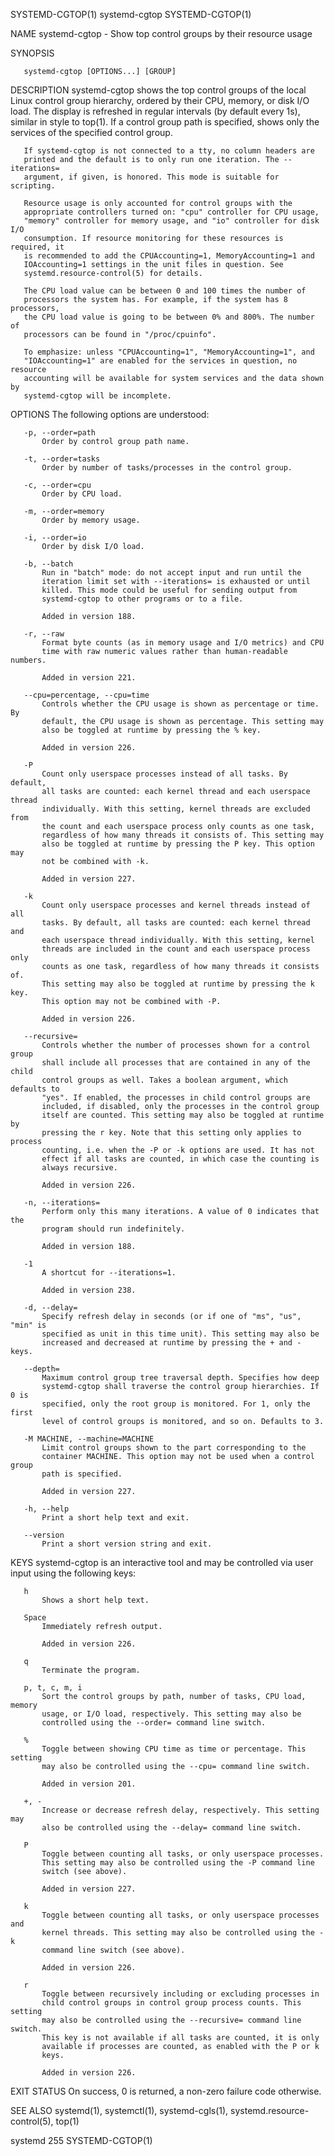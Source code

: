 SYSTEMD-CGTOP(1)                 systemd-cgtop                SYSTEMD-CGTOP(1)

NAME
       systemd-cgtop - Show top control groups by their resource usage

SYNOPSIS

       systemd-cgtop [OPTIONS...] [GROUP]

DESCRIPTION
       systemd-cgtop shows the top control groups of the local Linux control
       group hierarchy, ordered by their CPU, memory, or disk I/O load. The
       display is refreshed in regular intervals (by default every 1s),
       similar in style to top(1). If a control group path is specified, shows
       only the services of the specified control group.

       If systemd-cgtop is not connected to a tty, no column headers are
       printed and the default is to only run one iteration. The --iterations=
       argument, if given, is honored. This mode is suitable for scripting.

       Resource usage is only accounted for control groups with the
       appropriate controllers turned on: "cpu" controller for CPU usage,
       "memory" controller for memory usage, and "io" controller for disk I/O
       consumption. If resource monitoring for these resources is required, it
       is recommended to add the CPUAccounting=1, MemoryAccounting=1 and
       IOAccounting=1 settings in the unit files in question. See
       systemd.resource-control(5) for details.

       The CPU load value can be between 0 and 100 times the number of
       processors the system has. For example, if the system has 8 processors,
       the CPU load value is going to be between 0% and 800%. The number of
       processors can be found in "/proc/cpuinfo".

       To emphasize: unless "CPUAccounting=1", "MemoryAccounting=1", and
       "IOAccounting=1" are enabled for the services in question, no resource
       accounting will be available for system services and the data shown by
       systemd-cgtop will be incomplete.

OPTIONS
       The following options are understood:

       -p, --order=path
           Order by control group path name.

       -t, --order=tasks
           Order by number of tasks/processes in the control group.

       -c, --order=cpu
           Order by CPU load.

       -m, --order=memory
           Order by memory usage.

       -i, --order=io
           Order by disk I/O load.

       -b, --batch
           Run in "batch" mode: do not accept input and run until the
           iteration limit set with --iterations= is exhausted or until
           killed. This mode could be useful for sending output from
           systemd-cgtop to other programs or to a file.

           Added in version 188.

       -r, --raw
           Format byte counts (as in memory usage and I/O metrics) and CPU
           time with raw numeric values rather than human-readable numbers.

           Added in version 221.

       --cpu=percentage, --cpu=time
           Controls whether the CPU usage is shown as percentage or time. By
           default, the CPU usage is shown as percentage. This setting may
           also be toggled at runtime by pressing the % key.

           Added in version 226.

       -P
           Count only userspace processes instead of all tasks. By default,
           all tasks are counted: each kernel thread and each userspace thread
           individually. With this setting, kernel threads are excluded from
           the count and each userspace process only counts as one task,
           regardless of how many threads it consists of. This setting may
           also be toggled at runtime by pressing the P key. This option may
           not be combined with -k.

           Added in version 227.

       -k
           Count only userspace processes and kernel threads instead of all
           tasks. By default, all tasks are counted: each kernel thread and
           each userspace thread individually. With this setting, kernel
           threads are included in the count and each userspace process only
           counts as one task, regardless of how many threads it consists of.
           This setting may also be toggled at runtime by pressing the k key.
           This option may not be combined with -P.

           Added in version 226.

       --recursive=
           Controls whether the number of processes shown for a control group
           shall include all processes that are contained in any of the child
           control groups as well. Takes a boolean argument, which defaults to
           "yes". If enabled, the processes in child control groups are
           included, if disabled, only the processes in the control group
           itself are counted. This setting may also be toggled at runtime by
           pressing the r key. Note that this setting only applies to process
           counting, i.e. when the -P or -k options are used. It has not
           effect if all tasks are counted, in which case the counting is
           always recursive.

           Added in version 226.

       -n, --iterations=
           Perform only this many iterations. A value of 0 indicates that the
           program should run indefinitely.

           Added in version 188.

       -1
           A shortcut for --iterations=1.

           Added in version 238.

       -d, --delay=
           Specify refresh delay in seconds (or if one of "ms", "us", "min" is
           specified as unit in this time unit). This setting may also be
           increased and decreased at runtime by pressing the + and - keys.

       --depth=
           Maximum control group tree traversal depth. Specifies how deep
           systemd-cgtop shall traverse the control group hierarchies. If 0 is
           specified, only the root group is monitored. For 1, only the first
           level of control groups is monitored, and so on. Defaults to 3.

       -M MACHINE, --machine=MACHINE
           Limit control groups shown to the part corresponding to the
           container MACHINE. This option may not be used when a control group
           path is specified.

           Added in version 227.

       -h, --help
           Print a short help text and exit.

       --version
           Print a short version string and exit.

KEYS
       systemd-cgtop is an interactive tool and may be controlled via user
       input using the following keys:

       h
           Shows a short help text.

       Space
           Immediately refresh output.

           Added in version 226.

       q
           Terminate the program.

       p, t, c, m, i
           Sort the control groups by path, number of tasks, CPU load, memory
           usage, or I/O load, respectively. This setting may also be
           controlled using the --order= command line switch.

       %
           Toggle between showing CPU time as time or percentage. This setting
           may also be controlled using the --cpu= command line switch.

           Added in version 201.

       +, -
           Increase or decrease refresh delay, respectively. This setting may
           also be controlled using the --delay= command line switch.

       P
           Toggle between counting all tasks, or only userspace processes.
           This setting may also be controlled using the -P command line
           switch (see above).

           Added in version 227.

       k
           Toggle between counting all tasks, or only userspace processes and
           kernel threads. This setting may also be controlled using the -k
           command line switch (see above).

           Added in version 226.

       r
           Toggle between recursively including or excluding processes in
           child control groups in control group process counts. This setting
           may also be controlled using the --recursive= command line switch.
           This key is not available if all tasks are counted, it is only
           available if processes are counted, as enabled with the P or k
           keys.

           Added in version 226.

EXIT STATUS
       On success, 0 is returned, a non-zero failure code otherwise.

SEE ALSO
       systemd(1), systemctl(1), systemd-cgls(1), systemd.resource-control(5),
       top(1)

systemd 255                                                   SYSTEMD-CGTOP(1)
